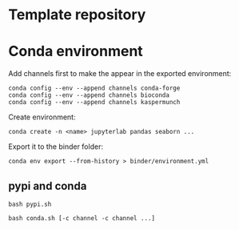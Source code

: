 # Template repository


# Conda environment

Add channels first to make the appear in the exported environment:
```
conda config --env --append channels conda-forge
conda config --env --append channels bioconda
conda config --env --append channels kaspermunch
```

Create environment:
```
conda create -n <name> jupyterlab pandas seaborn ...
```

Export it to the binder folder:
```
conda env export --from-history > binder/environment.yml
```


## pypi and conda

```
bash pypi.sh
```

```
bash conda.sh [-c channel -c channel ...]
```
